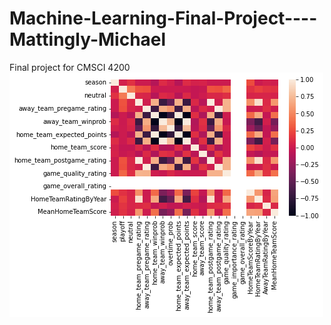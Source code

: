 # Machine-Learning-Final-Project----Mattingly-Michael
Final project for CMSCI 4200
![](./CorrHeatMap.png)

